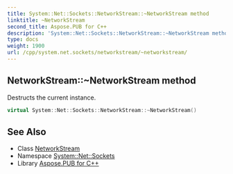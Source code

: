 ```yaml
---
title: System::Net::Sockets::NetworkStream::~NetworkStream method
linktitle: ~NetworkStream
second_title: Aspose.PUB for C++
description: 'System::Net::Sockets::NetworkStream::~NetworkStream method. Destructs the current instance in C++.'
type: docs
weight: 1900
url: /cpp/system.net.sockets/networkstream/~networkstream/
---
```

## NetworkStream::~NetworkStream method


Destructs the current instance.

```cpp
virtual System::Net::Sockets::NetworkStream::~NetworkStream()
```

## See Also

* Class [NetworkStream](../)
* Namespace [System::Net::Sockets](../../)
* Library [Aspose.PUB for C++](../../../)
